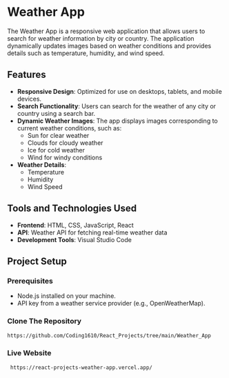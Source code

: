 # Weather App

The Weather App is a responsive web application that allows users to search for weather information by city or country. The application dynamically updates images based on weather conditions and provides details such as temperature, humidity, and wind speed.

## Features

- **Responsive Design**: Optimized for use on desktops, tablets, and mobile devices.
- **Search Functionality**: Users can search for the weather of any city or country using a search bar.
- **Dynamic Weather Images**: The app displays images corresponding to current weather conditions, such as:
  - Sun for clear weather
  - Clouds for cloudy weather
  - Ice for cold weather
  - Wind for windy conditions
- **Weather Details**:
  - Temperature
  - Humidity
  - Wind Speed

## Tools and Technologies Used

- **Frontend**: HTML, CSS, JavaScript, React
- **API**: Weather API for fetching real-time weather data
- **Development Tools**: Visual Studio Code

## Project Setup

### Prerequisites
- Node.js installed on your machine.
- API key from a weather service provider (e.g., OpenWeatherMap).

### Clone The Repository
   ```bash
   https://github.com/Coding1610/React_Projects/tree/main/Weather_App
   ```

### Live Website
  ```bash
   https://react-projects-weather-app.vercel.app/
  ```
